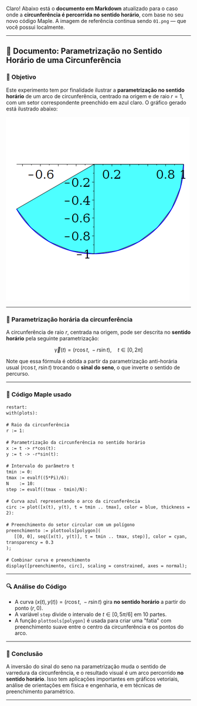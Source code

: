 Claro! Abaixo está o **documento em Markdown** atualizado para o caso onde a **circunferência é percorrida no sentido horário**, com base no seu novo código Maple. A imagem de referência continua sendo `01.png` — que você possui localmente.

---

## 📝 Documento: Parametrização no Sentido Horário de uma Circunferência

### 📌 Objetivo

Este experimento tem por finalidade ilustrar a **parametrização no sentido horário** de um arco de circunferência, centrado na origem e de raio $r = 1$, com um setor correspondente preenchido em azul claro. O gráfico gerado está ilustrado abaixo:

![Gráfico da parametrização circular no sentido horário](02.png)

---

### 🧭 Parametrização horária da circunferência

A circunferência de raio $r$, centrada na origem, pode ser descrita no **sentido horário** pela seguinte parametrização:

$$
\vec{\gamma}(t) = (r \cos t,\ -r \sin t), \quad t \in [0, 2\pi]
$$

Note que essa fórmula é obtida a partir da parametrização anti-horária usual $(r\cos t,\ r\sin t)$ trocando o **sinal do seno**, o que inverte o sentido de percurso.

---

### 🧪 Código Maple usado

```maple
restart:
with(plots):

# Raio da circunferência
r := 1:

# Parametrização da circunferência no sentido horário
x := t -> r*cos(t):
y := t -> -r*sin(t):

# Intervalo do parâmetro t
tmin := 0:
tmax := evalf((5*Pi)/6):
N    := 10:
step := evalf((tmax - tmin)/N):

# Curva azul representando o arco da circunferência
circ := plot([x(t), y(t), t = tmin .. tmax], color = blue, thickness = 2):

# Preenchimento do setor circular com um polígono
preenchimento := plottools[polygon](
   [[0, 0], seq([x(t), y(t)], t = tmin .. tmax, step)], color = cyan, transparency = 0.3
);

# Combinar curva e preenchimento
display([preenchimento, circ], scaling = constrained, axes = normal);
```

---

### 🔍 Análise do Código

* A curva $(x(t), y(t)) = (r\cos t,\ -r\sin t)$ gira **no sentido horário** a partir do ponto $(r, 0)$.
* A variável `step` divide o intervalo de $t \in [0, 5\pi/6]$ em 10 partes.
* A função `plottools[polygon]` é usada para criar uma "fatia" com preenchimento suave entre o centro da circunferência e os pontos do arco.

---

### 📘 Conclusão

A inversão do sinal do seno na parametrização muda o sentido de varredura da circunferência, e o resultado visual é um arco percorrido **no sentido horário**. Isso tem aplicações importantes em gráficos vetoriais, análise de orientações em física e engenharia, e em técnicas de preenchimento paramétrico.

---


